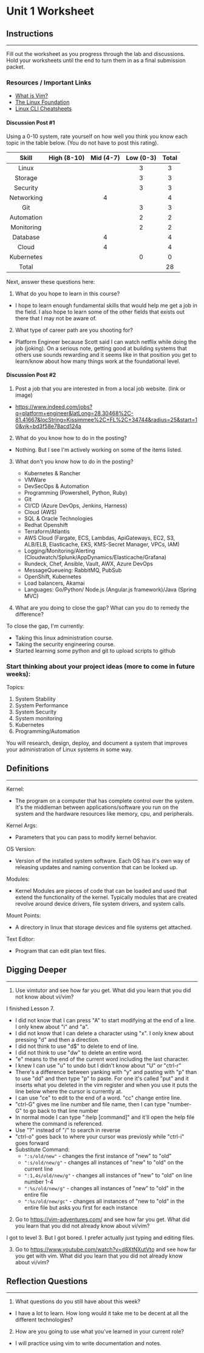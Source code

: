 # Unit 1 Worksheet

## Instructions

---

Fill out the worksheet as you progress through the lab and discussions.
Hold your worksheets until the end to turn them in as a final submission packet.

### Resources / Important Links

- [What is Vim?](https://github.com/vim/vim)
- [The Linux Foundation](https://www.linux.org/pages/download/)
- [Linux CLI Cheatsheets](https://www.digitalocean.com/community/tutorials/linux-commands)

#### Discussion Post #1

Using a 0-10 system, rate yourself on how well you think you know each topic in the table below. (You do not have to post this rating).

|   Skill    | High (8-10) | Mid (4-7) | Low (0-3) | Total |
| :--------: | :---------: | :-------: | :-------: | :---: |
|   Linux    |             |           |     3     |   3   |
|  Storage   |             |           |     3     |   3   |
|  Security  |             |           |     3     |   3   |
| Networking |             |     4     |           |   4   |
|    Git     |             |           |     3     |   3   |
| Automation |             |           |     2     |   2   |
| Monitoring |             |           |     2     |   2   |
|  Database  |             |     4     |           |   4   |
|   Cloud    |             |     4     |           |   4   |
| Kubernetes |             |           |     0     |   0   |
|   Total    |             |           |           |   28  |


Next, answer these questions here:

1. What do you hope to learn in this course?
 - I hope to learn enough fundamental skills that would help me get a job in the field. I also hope to learn some of the other fields that exists out there that I may not be aware of.

2. What type of career path are you shooting for?
 - Platform Engineer because Scott said I can watch netflix while doing the job (joking). On a serious note, getting good at building systems that others use sounds rewarding and it seems like in that position you get to learn/know about how many things work at the foundational level.

#### Discussion Post #2

1. Post a job that you are interested in from a local job website. (link or image)
 - https://www.indeed.com/jobs?q=platform+engineer&latLong=28.30468%2C-81.41667&locString=Kissimmee%2C+FL%2C+34744&radius=25&start=10&vjk=bd3f58e78acd124a

2. What do you know how to do in the posting?
 - Nothing.  But I see I'm actively working on some of the items listed.

3. What don't you know how to do in the posting?

    - Kubernetes & Rancher
    - VMWare
    - DevSecOps & Automation
    - Programming (Powershell, Python, Ruby)
    - Git
    - CI/CD (Azure DevOps, Jenkins, Harness)
    - Cloud (AWS)
    - SQL & Oracle Technologies
    - Redhat Openshift
    - Terraform/Atlantis
    - AWS Cloud (Fargate, ECS, Lambdas, ApiGateways, EC2, S3, ALB/ELB, Elasticache, EKS, KMS-Secret Manager, VPCs, IAM)
    - Logging/Monitoring/Alerting (Cloudwatch/Splunk/AppDynamics/Elasticache/Grafana)
    - Rundeck, Chef, Ansible, Vault, AWX, Azure DevOps
    - MessageQueueing: RabbitMQ, PubSub
    - OpenShift, Kubernetes
    - Load balancers, Akamai
    - Languages: Go/Python/ Node.js (Angular.js framework)/Java (Spring MVC)

4. What are you doing to close the gap? What can you do to remedy the difference?

To close the gap, I'm currently:
* Taking this linux administration course.
* Taking the security engineering course.
* Started learning some python and git to upload scripts to github

### Start thinking about your project ideas (more to come in future weeks):

Topics:

1. System Stability
2. System Performance
3. System Security
4. System monitoring
5. Kubernetes
6. Programming/Automation

You will research, design, deploy, and document a system that improves your administration of Linux systems in some way.

## Definitions

---

Kernel:
 - The program on a computer that has complete control over the system.  It's the middleman between applications/software you run on the system and the hardware resources like memory, cpu, and peripherals.

Kernel Args:
 - Parameters that you can pass to modify kernel behavior.

OS Version:
 - Version of the installed system software.  Each OS has it's own way of releasing updates and naming convention that can be looked up.

Modules:
 - Kernel Modules are pieces of code that can be loaded and used that extend the functionality of the kernel.  Typically modules that are created revolve around device drivers, file system drivers, and system calls.

Mount Points:
 - A directory in linux that storage devices and file systems get attached.

Text Editor:
 - Program that can edit plan text files.


## Digging Deeper

---

1. Use vimtutor and see how far you get. What did you learn that you did not know about vi/vim?

I finished Lesson 7.  
- I did not know that I can press "A" to start modifying at the end of a line.  I only knew about "i" and "a".  
- I did not know that I can delete a character using "x".  I only knew about pressing "d" and then a direction.  
- I did not think to use "d$" to delete to end of line.  
- I did not think to use "dw" to delete an entire word.  
- "e" means to the end of the current word including the last character.  
- I knew I can use "u" to undo but I didn't know about "U" or "ctrl-r"  
- There's a difference between yanking with "y" and pasting with "p" than to use "dd" and then type "p" to paste.  For one it's called "put" and it inserts what you deleted in the vim register and when you use it puts the line below where the cursor is currently at.  
- I can use "ce" to edit to the end of a word.  "cc" change entire line.  
- "ctrl-G" gives me line number and file name, then I can type "number-G" to go back to that line number  
- In normal mode I can type ":help [command]" and it'll open the help file where the command is referenced.  
- Use "?" instead of "/" to search in reverse  
- "ctrl-o" goes back to where your cursor was previosly while "ctrl-i" goes forward  
- Substitute Command:  
  - `":s/old/new"` - changes the first instance of "new" to "old"  
  - `":s/old/new/g"` - changes all instances of "new" to "old" on the current line  
  - `":1,4s/old/new/g"` - changes all instances of "new" to "old" on line number 1-4  
  - `":%s/old/new/g"` - changes all instances of "new" to "old" in the entire file  
  - `":%s/old/new/gc"` - changes all instances of "new to "old" in the entire file but asks you first for each instance  

2. Go to <https://vim-adventures.com/> and see how far you get. What did you learn that you did not already know about vi/vim?

I got to level 3.  But I got bored.  I prefer actually just typing and editing files.

3. Go to <https://www.youtube.com/watch?v=d8XtNXutVto> and see how far you get with vim. What did you learn that you did not already know about vi/vim?

## Reflection Questions

---

1. What questions do you still have about this week?
 - I have a lot to learn.  How long would it take me to be decent at all the different technologies?

2. How are you going to use what you’ve learned in your current role?
 - I will practice using vim to write documentation and notes. 
